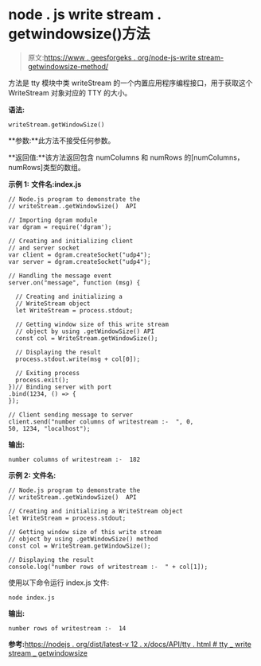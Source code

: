 # node . js write stream . getwindowsize()方法

> 原文:[https://www . geesforgeks . org/node-js-write stream-getwindowsize-method/](https://www.geeksforgeeks.org/node-js-writestream-getwindowsize-method/)

方法是 tty 模块中类 writeStream 的一个内置应用程序编程接口，用于获取这个 WriteStream 对象对应的 TTY 的大小。

**语法:**

```
writeStream.getWindowSize()
```

**参数:**此方法不接受任何参数。

**返回值:**该方法返回包含 numColumns 和 numRows 的[numColumns，numRows]类型的数组。

**示例 1:** **文件名:index.js**

```
// Node.js program to demonstrate the
// writeStream..getWindowSize()  API

// Importing dgram module
var dgram = require('dgram');

// Creating and initializing client
// and server socket
var client = dgram.createSocket("udp4");
var server = dgram.createSocket("udp4");

// Handling the message event
server.on("message", function (msg) {

  // Creating and initializing a
  // WriteStream object
  let WriteStream = process.stdout;

  // Getting window size of this write stream
  // object by using .getWindowSize() API
  const col = WriteStream.getWindowSize();

  // Displaying the result
  process.stdout.write(msg + col[0]);

  // Exiting process
  process.exit();
})// Binding server with port
.bind(1234, () => {
});

// Client sending message to server
client.send("number columns of writestream :-  ", 0,
50, 1234, "localhost");
```

**输出:**

```
number columns of writestream :-  182

```

**示例 2:** **文件名:**

```
// Node.js program to demonstrate the
// writeStream..getWindowSize()  API

// Creating and initializing a WriteStream object
let WriteStream = process.stdout;

// Getting window size of this write stream
// object by using .getWindowSize() method
const col = WriteStream.getWindowSize();

// Displaying the result
console.log("number rows of writestream :-  " + col[1]);
```

使用以下命令运行 index.js 文件:

```
node index.js

```

**输出:**

```
number rows of writestream :-  14

```

**参考:**[https://nodejs . org/dist/latest-v 12 . x/docs/API/tty . html # tty _ write stream _ getwindowsize](https://nodejs.org/dist/latest-v12.x/docs/api/tty.html#tty_writestream_getwindowsize)